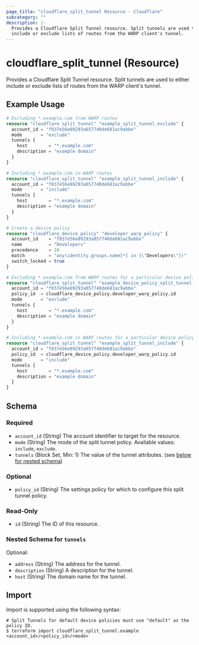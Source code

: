 ```yaml
---
page_title: "cloudflare_split_tunnel Resource - Cloudflare"
subcategory: ""
description: |-
  Provides a Cloudflare Split Tunnel resource. Split tunnels are used to either
  include or exclude lists of routes from the WARP client's tunnel.
---
```


# cloudflare_split_tunnel (Resource)

Provides a Cloudflare Split Tunnel resource. Split tunnels are used to either
include or exclude lists of routes from the WARP client's tunnel.

## Example Usage

```terraform
# Excluding *.example.com from WARP routes
resource "cloudflare_split_tunnel" "example_split_tunnel_exclude" {
  account_id = "f037e56e89293a057740de681ac9abbe"
  mode       = "exclude"
  tunnels {
    host        = "*.example.com"
    description = "example domain"
  }
}

# Including *.example.com in WARP routes
resource "cloudflare_split_tunnel" "example_split_tunnel_include" {
  account_id = "f037e56e89293a057740de681ac9abbe"
  mode       = "include"
  tunnels {
    host        = "*.example.com"
    description = "example domain"
  }
}

# Create a device policy
resource "cloudflare_device_policy" "developer_warp_policy" {
  account_id    = "f037e56e89293a057740de681ac9abbe"
  name          = "Developers"
  precedence    = 10
  match         = "any(identity.groups.name[*] in {\"Developers\"})"
  switch_locked = true
}

# Excluding *.example.com from WARP routes for a particular device policy
resource "cloudflare_split_tunnel" "example_device_policy_split_tunnel_exclude" {
  account_id = "f037e56e89293a057740de681ac9abbe"
  policy_id  = cloudflare_device_policy.developer_warp_policy.id
  mode       = "exclude"
  tunnels {
    host        = "*.example.com"
    description = "example domain"
  }
}

# Including *.example.com in WARP routes for a particular device policy
resource "cloudflare_split_tunnel" "example_split_tunnel_include" {
  account_id = "f037e56e89293a057740de681ac9abbe"
  policy_id  = cloudflare_device_policy.developer_warp_policy.id
  mode       = "include"
  tunnels {
    host        = "*.example.com"
    description = "example domain"
  }
}
```
<!-- schema generated by tfplugindocs -->
## Schema

### Required

- `account_id` (String) The account identifier to target for the resource.
- `mode` (String) The mode of the split tunnel policy. Available values: `include`, `exclude`.
- `tunnels` (Block Set, Min: 1) The value of the tunnel attributes. (see [below for nested schema](#nestedblock--tunnels))

### Optional

- `policy_id` (String) The settings policy for which to configure this split tunnel policy.

### Read-Only

- `id` (String) The ID of this resource.

<a id="nestedblock--tunnels"></a>
### Nested Schema for `tunnels`

Optional:

- `address` (String) The address for the tunnel.
- `description` (String) A description for the tunnel.
- `host` (String) The domain name for the tunnel.

## Import

Import is supported using the following syntax:

```shell
# Split Tunnels for default device policies must use "default" as the policy ID.
$ terraform import cloudflare_split_tunnel.example <account_id>/<policy_id>/<mode>
```
